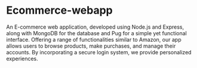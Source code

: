 # Ecommerce-webapp
An E-commerce web application, developed using Node.js and Express, along with MongoDB for the database and Pug for a simple yet functional interface. Offering a range of functionalities similar to Amazon, our app allows users to browse products, make purchases, and manage their accounts. By incorporating a secure login system, we provide personalized experiences.
